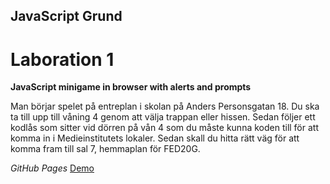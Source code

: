 ## JavaScript Grund

# Laboration 1

**JavaScript minigame in browser with alerts and prompts**

Man börjar spelet på entreplan i skolan på Anders Personsgatan 18.
Du ska ta till upp till våning 4 genom att välja trappan eller hissen.
Sedan följer ett kodlås som sitter vid dörren på vån 4 som du måste kunna koden till för att komma in i Medieinstitutets lokaler.
Sedan skall du hitta rätt väg för att komma fram till sal 7, hemmaplan för FED20G.

*GitHub Pages*
[Demo](https://glingmedia.github.io/js-minigame/)